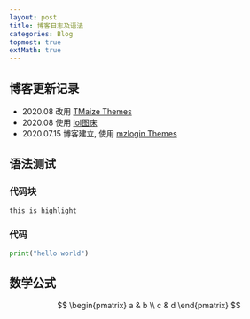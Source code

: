 ```yaml
---    
layout: post    
title: 博客日志及语法    
categories: Blog    
topmost: true   
extMath: true 
---   
```

  
## 博客更新记录  
- 2020.08 改用 [TMaize Themes](https://github.com/TMaize/tmaize-blog)    
- 2020.08 使用 [lol图床](https://imagelol.com)    
- 2020.07.15 博客建立, 使用 [mzlogin Themes](https://github.com/mzlogin/mzlogin.github.io)    
  
## 语法测试  
### 代码块  
`this is highlight`  
  
### 代码  
``` python  
print("hello world")  
```

## 数学公式
$$ 
\begin{pmatrix}
a & b \\
c & d
\end{pmatrix}
$$ 
